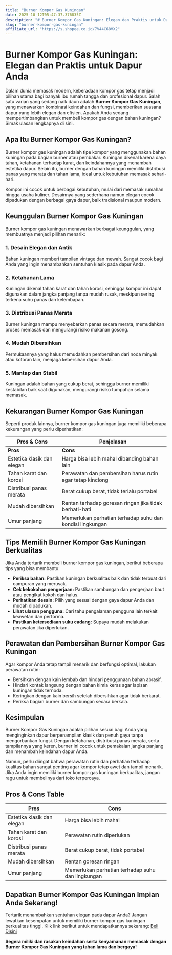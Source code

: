 ```yaml
---
title: "Burner Kompor Gas Kuningan"
date: 2025-10-12T05:47:37.376835Z
description: "# Burner Kompor Gas Kuningan: Elegan dan Praktis untuk Dapur Anda..."
slug: "burner-kompor-gas-kuningan"
affiliate_url: "https://s.shopee.co.id/7V44C68VX2"
---
```

# Burner Kompor Gas Kuningan: Elegan dan Praktis untuk Dapur Anda

Dalam dunia memasak modern, keberadaan kompor gas tetap menjadi pilihan utama bagi banyak ibu rumah tangga dan profesional dapur. Salah satu varian yang sedang naik daun adalah **Burner Kompor Gas Kuningan**, yang menawarkan kombinasi keindahan dan fungsi, memberikan suasana dapur yang lebih elegan dan efisien. Apakah Anda sedang mempertimbangkan untuk membeli kompor gas dengan bahan kuningan? Simak ulasan lengkapnya di sini.

## Apa Itu Burner Kompor Gas Kuningan?

Burner kompor gas kuningan adalah tipe kompor yang menggunakan bahan kuningan pada bagian burner atau pembakar. Kuningan dikenal karena daya tahan, ketahanan terhadap karat, dan keindahannya yang menambah estetika dapur. Selain itu, burner dengan bahan kuningan memiliki distribusi panas yang merata dan tahan lama, ideal untuk kebutuhan memasak sehari-hari.

Kompor ini cocok untuk berbagai kebutuhan, mulai dari memasak rumahan hingga usaha kuliner. Desainnya yang sederhana namun elegan cocok dipadukan dengan berbagai gaya dapur, baik tradisional maupun modern.

## Keunggulan Burner Kompor Gas Kuningan

Burner kompor gas kuningan menawarkan berbagai keunggulan, yang membuatnya menjadi pilihan menarik:

### 1. Desain Elegan dan Antik

Bahan kuningan memberi tampilan vintage dan mewah. Sangat cocok bagi Anda yang ingin menambahkan sentuhan klasik pada dapur Anda.

### 2. Ketahanan Lama

Kuningan dikenal tahan karat dan tahan korosi, sehingga kompor ini dapat digunakan dalam jangka panjang tanpa mudah rusak, meskipun sering terkena suhu panas dan kelembapan.

### 3. Distribusi Panas Merata

Burner kuningan mampu menyebarkan panas secara merata, memudahkan proses memasak dan mengurangi risiko makanan gosong.

### 4. Mudah Dibersihkan

Permukaannya yang halus memudahkan pembersihan dari noda minyak atau kotoran lain, menjaga kebersihan dapur Anda.

### 5. Mantap dan Stabil

Kuningan adalah bahan yang cukup berat, sehingga burner memiliki kestabilan baik saat digunakan, mengurangi risiko tumpahan selama memasak.

## Kekurangan Burner Kompor Gas Kuningan

Seperti produk lainnya, burner kompor gas kuningan juga memiliki beberapa kekurangan yang perlu diperhatikan:

| Pros & Cons                              | Penjelasan                                                              |
|------------------------------------------|-------------------------------------------------------------------------|
| **Pros**                               | **Cons**                                                             |
| Estetika klasik dan elegan             | Harga bisa lebih mahal dibanding bahan lain                          |
| Tahan karat dan korosi                | Perawatan dan pembersihan harus rutin agar tetap kinclong             |
| Distribusi panas merata                | Berat cukup berat, tidak terlalu portabel                              |
| Mudah dibersihkan                     | Rentan terhadap goresan ringan jika tidak berhati-hati               |
| Umur panjang                          | Memerlukan perhatian terhadap suhu dan kondisi lingkungan          |

## Tips Memilih Burner Kompor Gas Kuningan Berkualitas

Jika Anda tertarik membeli burner kompor gas kuningan, berikut beberapa tips yang bisa membantu:

- **Periksa bahan:** Pastikan kuningan berkualitas baik dan tidak terbuat dari campuran yang merusak.
- **Cek kekokohan pengerjaan:** Pastikan sambungan dan pengerjaan baut atau pengikat kokoh dan halus.
- **Perhatikan desain:** Pilih yang sesuai dengan gaya dapur Anda dan mudah dipadukan.
- **Lihat ulasan pengguna:** Cari tahu pengalaman pengguna lain terkait keawetan dan performa.
- **Pastikan ketersediaan suku cadang:** Supaya mudah melakukan perawatan jika diperlukan.

## Perawatan dan Pembersihan Burner Kompor Gas Kuningan

Agar kompor Anda tetap tampil menarik dan berfungsi optimal, lakukan perawatan rutin:

- Bersihkan dengan kain lembab dan hindari penggunaan bahan abrasif.
- Hindari kontak langsung dengan bahan kimia keras agar lapisan kuningan tidak ternoda.
- Keringkan dengan kain bersih setelah dibersihkan agar tidak berkarat.
- Periksa bagian burner dan sambungan secara berkala.

## Kesimpulan

Burner Kompor Gas Kuningan adalah pilihan sesuai bagi Anda yang menginginkan dapur berpenampilan klasik dan penuh gaya tanpa mengorbankan fungsi. Dengan ketahanan, distribusi panas merata, serta tampilannya yang keren, burner ini cocok untuk pemakaian jangka panjang dan menambah keindahan dapur Anda.

Namun, perlu diingat bahwa perawatan rutin dan perhatian terhadap kualitas bahan sangat penting agar kompor tetap awet dan tampil menarik. Jika Anda ingin memiliki burner kompor gas kuningan berkualitas, jangan ragu untuk membelinya dari toko terpercaya.

## Pros & Cons Table

| **Pros**                               | **Cons**                                         |
|----------------------------------------|--------------------------------------------------|
| Estetika klasik dan elegan           | Harga bisa lebih mahal                          |
| Tahan karat dan korosi               | Perawatan rutin diperlukan                       |
| Distribusi panas merata               | Berat cukup berat, tidak portabel               |
| Mudah dibersihkan                    | Rentan goresan ringan                           |
| Umur panjang                         | Memerlukan perhatian terhadap suhu dan lingkungan |

## Dapatkan Burner Kompor Gas Kuningan Impian Anda Sekarang!

Tertarik menambahkan sentuhan elegan pada dapur Anda? Jangan lewatkan kesempatan untuk memiliki burner kompor gas kuningan berkualitas tinggi. Klik link berikut untuk mendapatkannya sekarang: [Beli Disini](https://s.shopee.co.id/7V44C68VX2)

**Segera miliki dan rasakan keindahan serta kenyamanan memasak dengan Burner Kompor Gas Kuningan yang tahan lama dan bergaya!**